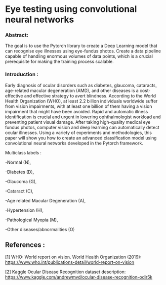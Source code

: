 # Eye testing using convolutional neural networks
### Abstract: 
The goal is to use the Pytorch library to create a Deep Learning model that can recognise eye illnesses using eye-fundus photos. Create a data pipeline capable of handling enormous volumes of data points, which is a crucial prerequisite for making the training process scalable.
 
### Introduction :
Early diagnosis of ocular disorders such as diabetes, glaucoma, cataracts, age-related macular degeneration (AMD), and other diseases is a cost-effective and effective strategy to avert blindness. According to the World Health Organization (WHO), at least 2.2 billion individuals worldwide suffer from vision impairments, with at least one billion of them having a vision impairment that might have been avoided. Rapid and automatic illness identification is crucial and urgent in lowering ophthalmologist workload and preventing patient visual damage. After taking high-quality medical eye fundus photos, computer vision and deep learning can automatically detect ocular illnesses. Using a variety of experiments and methodologies, this paper will show you how to create an advanced classification model using convolutional neural networks developed in the Pytorch framework.

Multiclass labels :

-Normal (N),

-Diabetes (D),

-Glaucoma (G),

-Cataract (C),

-Age related Macular Degeneration (A),

-Hypertension (H),

-Pathological Myopia (M),

-Other diseases/abnormalities (O)

## References :

[1] WHO: World report on vision. World Health Organization (2019): https://www.who.int/publications-detail/world-report-on-vision

[2] Kaggle Ocular Disease Recognition dataset description: https://www.kaggle.com/andrewmvd/ocular-disease-recognition-odir5k
 


